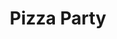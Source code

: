 ---
ee_id: '2197'
site: '1'
type: '2'
long_id: Pizza Party (Code)
url: code-pizza-party
year: '2004'
medium:
commission:
add_credit:
dims:
pitch:
ps:
live_url:
related: "[4114] [2013-138-the-source-pizza-party] 2013 138 The Source Pizza Party"
title: Pizza Party
youtube:
imgs: perl.gif
subheading: "(Code)"
year2: '2004'
download:
add_credits:
related_code:
! '':
layout: things-i-made
---
